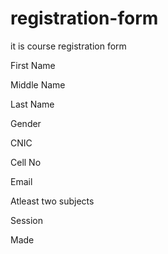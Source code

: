 # registration-form

it is course registration form

First Name

Middle Name

Last Name

Gender

CNIC

Cell No

Email

Atleast two subjects

Session

Made
